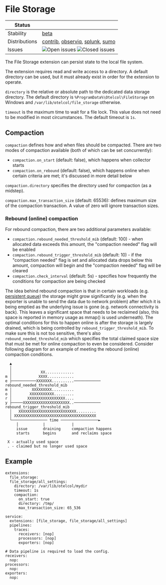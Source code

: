 # File Storage

<!-- status autogenerated section -->
| Status        |           |
| ------------- |-----------|
| Stability     | [beta]  |
| Distributions | [contrib], [observiq], [splunk], [sumo] |
| Issues        | ![Open issues](https://img.shields.io/github/issues-search/open-telemetry/opentelemetry-collector-contrib?query=is%3Aissue%20is%3Aopen%20label%3Aextension%2Ffile_storage%20&label=open&color=orange&logo=opentelemetry) ![Closed issues](https://img.shields.io/github/issues-search/open-telemetry/opentelemetry-collector-contrib?query=is%3Aissue%20is%3Aclosed%20label%3Aextension%2Ffile_storage%20&label=closed&color=blue&logo=opentelemetry) |

[beta]: https://github.com/open-telemetry/opentelemetry-collector#beta
[contrib]: https://github.com/open-telemetry/opentelemetry-collector-releases/tree/main/distributions/otelcol-contrib
[observiq]: https://github.com/observIQ/observiq-otel-collector
[splunk]: https://github.com/signalfx/splunk-otel-collector
[sumo]: https://github.com/SumoLogic/sumologic-otel-collector
<!-- end autogenerated section -->

The File Storage extension can persist state to the local file system.

The extension requires read and write access to a directory. A default directory can be used, but it must already exist in order for the extension to operate.

`directory` is the relative or absolute path to the dedicated data storage directory. 
The default directory is `%ProgramData%\Otelcol\FileStorage` on Windows and `/var/lib/otelcol/file_storage` otherwise.

`timeout` is the maximum time to wait for a file lock. This value does not need to be modified in most circumstances.
The default timeout is `1s`.

## Compaction
`compaction` defines how and when files should be compacted. There are two modes of compaction available (both of which can be set concurrently):
- `compaction.on_start` (default: false), which happens when collector starts
- `compaction.on_rebound` (default: false), which happens online when certain criteria are met; it's discussed in more detail below

`compaction.directory` specifies the directory used for compaction (as a midstep).

`compaction.max_transaction_size` (default: 65536): defines maximum size of the compaction transaction.
A value of zero will ignore transaction sizes.

### Rebound (online) compaction

For rebound compaction, there are two additional parameters available:
- `compaction.rebound_needed_threshold_mib` (default: 100) - when allocated data exceeds this amount, the "compaction needed" flag will be enabled
- `compaction.rebound_trigger_threshold_mib` (default: 10) - if the "compaction needed" flag is set and allocated data drops below this amount, compaction will begin and the "compaction needed" flag will be cleared
- `compaction.check_interval` (default: 5s) - specifies how frequently the conditions for compaction are being checked

The idea behind rebound compaction is that in certain workloads (e.g. [persistent queue](https://github.com/open-telemetry/opentelemetry-collector/tree/main/exporter/exporterhelper#persistent-queue)) the storage might grow significantly (e.g. when the exporter is unable to send the data due to network problem) after which it is being emptied as the underlying issue is gone (e.g. network connectivity is back). This leaves a significant space that needs to be reclaimed (also, this space is reported in memory usage as mmap() is used underneath). The optimal conditions for this to happen online is after the storage is largely drained, which is being controlled by `rebound_trigger_threshold_mib`. To make sure this is not too sensitive, there's also `rebound_needed_threshold_mib` which specifies the total claimed space size that must be met for online compaction to even be considered. Consider following diagram for an example of meeting the rebound (online) compaction conditions.

```
  ▲
  │
  │             XX.............
m │            XXXX............
e ├───────────XXXXXXX..........────────────  rebound_needed_threshold_mib
m │         XXXXXXXXX..........
o │        XXXXXXXXXXX.........
r │       XXXXXXXXXXXXXXXXX....
y ├─────XXXXXXXXXXXXXXXXXXXXX..────────────  rebound_trigger_threshold_mib
  │   XXXXXXXXXXXXXXXXXXXXXXXXXX.........
  │ XXXXXXXXXXXXXXXXXXXXXXXXXXXXXXXXXXXXX
  └──────────────── time ─────────────────►
     │           |            |
     issue       draining     compaction happens
     starts      begins       and reclaims space

 X - actually used space
 . - claimed but no longer used space
```


## Example

```
extensions:
  file_storage:
  file_storage/all_settings:
    directory: /var/lib/otelcol/mydir
    timeout: 1s
    compaction:
      on_start: true
      directory: /tmp/
      max_transaction_size: 65_536

service:
  extensions: [file_storage, file_storage/all_settings]
  pipelines:
    traces:
      receivers: [nop]
      processors: [nop]
      exporters: [nop]

# Data pipeline is required to load the config.
receivers:
  nop:
processors:
  nop:
exporters:
  nop:
```
